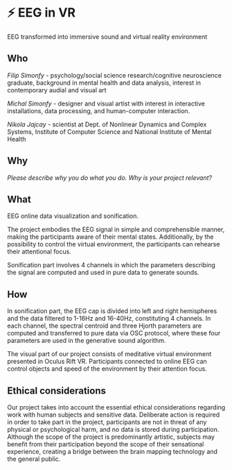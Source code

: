 # ⚡️ EEG in VR
EEG transformed into immersive sound and virtual reality environment

## Who
*Filip Simonfy* - psychology/social science research/cognitive neuroscience graduate, background in mental health and data analysis, interest in contemporary audial and visual art

*Michal Simonfy* - designer and visual artist with interest in interactive installations, data processing, and human-computer interaction.

*Nikola Jajcay* - scientist at Dept. of Nonlinear Dynamics and Complex Systems, Institute of Computer Science and National Institute of Mental Health

## Why
*Please describe why you do what you do. Why is your project relevant?*

## What
EEG online data visualization and sonification.

The project embodies the EEG signal in simple and comprehensible manner, making the participants aware of their mental states. Additionally, by the possibility to control the virtual environment, the participants can rehearse their attentional focus.

Sonification part involves 4 channels in which the parameters describing the signal are computed and used in pure data to generate sounds.

## How

In sonification part, the EEG cap is divided into left and right hemispheres and the data filtered to 1-16Hz and 16-40Hz, constituting 4 channels. In each channel, the spectral centroid and three Hjorth parameters are computed and transferred to pure data via OSC protocol, where these four parameters are used in the generative sound algorithm.

The visual part of our project consists of meditative virtual environment presented in Oculus Rift VR. Participants connected to online EEG can control objects and speed of the environment by their attention focus.

## Ethical considerations

Our project takes into account the essential ethical considerations regarding work with human subjects and sensitive data. Deliberate action is required in order to take part in the project, participants are not in threat of any physical or psychological harm, and no data is stored during participation. Although the scope of the project is predominantly artistic, subjects may benefit from their participation beyond the scope of their sensational experience, creating a bridge between the brain mapping technology and the general public.  
